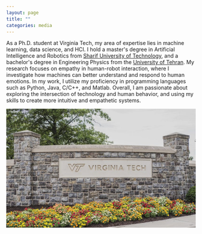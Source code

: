 ```yaml
---
layout: page
title: ""
categories: media
---
```

As a Ph.D. student at Virginia Tech, my area of expertise lies in machine learning, data science, and HCI. I hold a master's degree in Artificial Intelligence and Robotics from [Sharif University of Technology](https://en.sharif.edu/), and a bachelor's degree in Engineering Physics from the [University of Tehran](https://ut.ac.ir/en). My research focuses on empathy in human-robot interaction, where I investigate how machines can better understand and respond to human emotions. In my work, I utilize my proficiency in programming languages such as Python, Java, C/C++, and Matlab. Overall, I am passionate about exploring the intersection of technology and human behavior, and using my skills to create more intuitive and empathetic systems.

![VirginiaTech](image.jpg)
